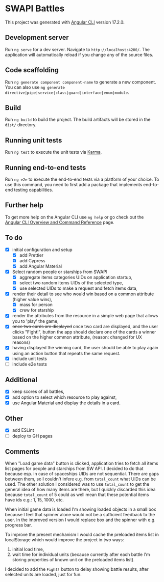# SWAPI Battles

This project was generated with [Angular CLI](https://github.com/angular/angular-cli) version 17.2.0.

## Development server

Run `ng serve` for a dev server. Navigate to `http://localhost:4200/`. The application will automatically reload if you change any of the source files.

## Code scaffolding

Run `ng generate component component-name` to generate a new component. You can also use `ng generate directive|pipe|service|class|guard|interface|enum|module`.

## Build

Run `ng build` to build the project. The build artifacts will be stored in the `dist/` directory.

## Running unit tests

Run `ng test` to execute the unit tests via [Karma](https://karma-runner.github.io).

## Running end-to-end tests

Run `ng e2e` to execute the end-to-end tests via a platform of your choice. To use this command, you need to first add a package that implements end-to-end testing capabilities.

## Further help

To get more help on the Angular CLI use `ng help` or go check out the [Angular CLI Overview and Command Reference](https://angular.io/cli) page.

## To do
- [x] initial configuration and setup
  - [x] add Prettier
  - [x] add Cypress
  - [x] add Angular Material
- [x] Select random people or starships from SWAPI
  - [x] aggregate items categories UIDs on application startup,
  - [x] select two random items UIDs of the selected type,
  - [x] use selected UIDs to make a request and fetch items data,
- [x] render their detail to see who would win based on a common attribute (higher value wins),
  - [x] mass for person
  - [x] crew for starship
- [x] render the attributes from the resource in a simple web page that allows
   you to 'play' the game,
- [x] ~~once two cards are displayed~~ once two card are displayed, and the user clicks "Fight!", button the app should declare one of the cards a winner based on
   the higher common attribute, (reason: changed for UX reasons)
- [x] having displayed the winning card, the user should be able to play again using an action
   button that repeats the same request.
- [x] include unit tests
- [ ] include e2e tests

## Additional
- [x] keep scores of all battles,
- [x] add option to select which resource to play against,
- [x] use Angular Material and display the details in a card.

## Other
- [x] add ESLint
- [ ] deploy to GH pages

## Comments
When "Load game data" button is clicked, application tries to fetch all items list pages for people and starships from SW API.
I decided to do that because esp. in case of spaceships UIDs are not sequential. There are gaps between them, so I couldn't infere e.g. from `total_count` what UIDs can be used.
The other solution I considered was to use `total_count` to get the general idea of how many items are there, but I quickly discarded this idea because `total_count` of 5 could as well mean that these potential items have ids e.g.: 1, 15, 1000, etc.

When initial game data is loaded I'm showing loaded objects in a small box because I feel that spinner alone would not be a sufficient feedback to the user.
In the improved version I would replace box and the spinner with e.g. progress bar.

To improve the present mechanism I would cache the preloaded items list in localStorage which would improve the project in two ways:
1. initial load time,
2. wait time for individual units (because currently after each battle I'm storing properties of known unit on the preloaded items list).

I decided to add the `Fight!` button to delay showing battle results, after selected units are loaded, just for fun.

